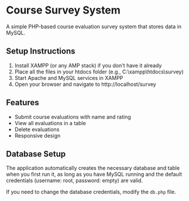 
# Course Survey System

A simple PHP-based course evaluation survey system that stores data in MySQL.

## Setup Instructions

1. Install XAMPP (or any AMP stack) if you don't have it already
2. Place all the files in your htdocs folder (e.g., C:\xampp\htdocs\survey)
3. Start Apache and MySQL services in XAMPP
4. Open your browser and navigate to http://localhost/survey

## Features

- Submit course evaluations with name and rating
- View all evaluations in a table
- Delete evaluations
- Responsive design

## Database Setup

The application automatically creates the necessary database and table when you first run it, as long as you have MySQL running and the default credentials (username: root, password: empty) are valid.

If you need to change the database credentials, modify the `db.php` file.
